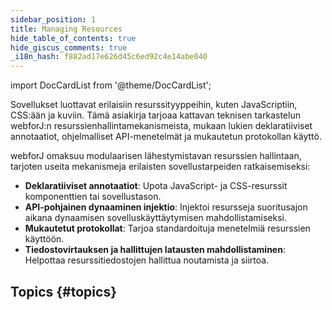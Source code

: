 ```yaml
---
sidebar_position: 1
title: Managing Resources
hide_table_of_contents: true
hide_giscus_comments: true
_i18n_hash: f882ad17e626d45c6ed92c4e14abe040
---
```

<Head>
  <style>{`
  .container {
    max-width: 65em !important;
  }
  `}</style>
</Head>

<!-- vale off -->
import DocCardList from '@theme/DocCardList';

<!-- vale on -->

Sovellukset luottavat erilaisiin resurssityyppeihin, kuten JavaScriptiin, CSS:ään ja kuviin. Tämä asiakirja tarjoaa kattavan teknisen tarkastelun webforJ:n resurssienhallintamekanismeista, mukaan lukien deklaratiiviset annotaatiot, ohjelmalliset API-menetelmät ja mukautetun protokollan käyttö.  

webforJ omaksuu modulaarisen lähestymistavan resurssien hallintaan, tarjoten useita mekanismeja erilaisten sovellustarpeiden ratkaisemiseksi:  

- **Deklaratiiviset annotaatiot**: Upota JavaScript- ja CSS-resurssit komponenttien tai sovellustason.  
- **API-pohjainen dynaaminen injektio**: Injektoi resursseja suoritusajon aikana dynaamisen sovelluskäyttäytymisen mahdollistamiseksi.  
- **Mukautetut protokollat**: Tarjoa standardoituja menetelmiä resurssien käyttöön.  
- **Tiedostovirtauksen ja hallittujen latausten mahdollistaminen**: Helpottaa resurssitiedostojen hallittua noutamista ja siirtoa.  

## Topics {#topics}

<DocCardList className="topics-section" />
